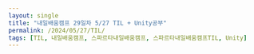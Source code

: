 ```yaml
---
layout: single
title: "내일배움캠프 29일차 5/27 TIL + Unity공부"
permalink: /2024/05/27/TIL/
tags: [TIL, 내일배움캠프, 스파르타내일배움캠프, 스파르타내일배움캠프TIL, Unity]
---
```


# 
